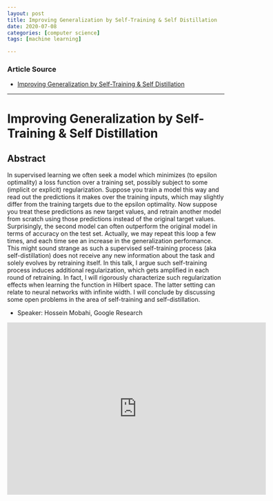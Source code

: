 ```yaml
---
layout: post
title: Improving Generalization by Self-Training & Self Distillation
date: 2020-07-08
categories: [computer science]
tags: [machine learning]

---
```


### Article Source
* [Improving Generalization by Self-Training & Self Distillation](https://www.youtube.com/watch?v=MvM9J1lj1a8)

----


# Improving Generalization by Self-Training & Self Distillation

## Abstract
In supervised learning we often seek a model which minimizes (to epsilon optimality) a loss function over a training set, possibly subject to some (implicit or explicit) regularization. Suppose you train a model this way and read out the predictions it makes over the training inputs, which may slightly differ from the training targets due to the epsilon optimality. Now suppose you treat these predictions as new target values, and retrain another model from scratch using those predictions instead of the original target values. Surprisingly, the second model can often outperform the original model in terms of accuracy on the test set. Actually, we may repeat this loop a few times, and each time see an increase in the generalization performance. This might sound strange as such a supervised self-training process (aka self-distillation) does not receive any new information about the task and solely evolves by retraining itself. In this talk, I argue such self-training process induces additional regularization, which gets amplified in each round of retraining. In fact, I will rigorously characterize such regularization effects when learning the function in Hilbert space. The latter setting can relate to neural networks with infinite width. I will conclude by discussing some open problems in the area of self-training and self-distillation.

* Speaker: Hossein Mobahi, Google Research

<iframe width="600" height="400" src="https://www.youtube.com/embed/MvM9J1lj1a8" frameborder="0" allow="accelerometer; autoplay; encrypted-media; gyroscope; picture-in-picture" allowfullscreen></iframe>